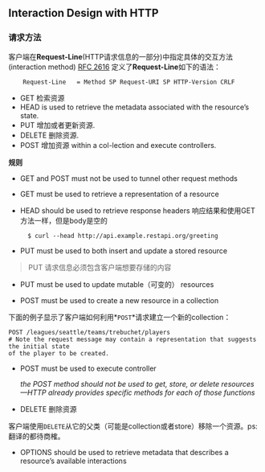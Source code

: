 ## Interaction Design with HTTP

### 请求方法

客户端在**Request-Line**(HTTP请求信息的一部分)中指定具体的交互方法(interaction method) [RFC 2616](http://www.rfc-editor.org/rfc/rfc2616.txt) 定义了**Request-Line**如下的语法：

		Request-Line   = Method SP Request-URI SP HTTP-Version CRLF

+ GET 检索资源
+ HEAD is used to retrieve the metadata associated with the resource’s state.
+ PUT 增加或者更新资源.
+ DELETE 删除资源.
+ POST 增加资源 within a col-lection and execute controllers.

**规则**

+ GET and POST must not be used to tunnel other request methods

+ GET must be used to retrieve a representation of a resource

+ HEAD should be used to retrieve response headers
响应结果和使用GET方法一样，但是body是空的

		$ curl --head http://api.example.restapi.org/greeting

+ PUT must be used to both insert and update a stored resource
> PUT 请求信息必须包含客户端想要存储的内容

+ PUT must be used to update mutable（可变的） resources

+ POST must be used to create a new resource in a collection

下面的例子显示了客户端如何利用*`POST`*请求建立一个新的collection：

	POST /leagues/seattle/teams/trebuchet/players
	# Note the request message may contain a representation that suggests the initial state 
	of the player to be created.

+ POST must be used to execute controller
	
	_the POST method should not be used to get, store, or delete resources
	—HTTP already provides specific methods for each of those functions_

+ DELETE 删除资源

客户端使用`DELETE`从它的父类（可能是collection或者store）移除一个资源。ps:翻译的都待商榷。

+ OPTIONS should be used to retrieve metadata that describes a resource’s available interactions
	